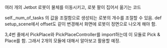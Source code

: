 여러 개의 Jetbot 로봇이 물체를 이동시키고, 로봇 팔이 집어서 옮기는 코드

self._num_of_tasks 의 값을 조절함으로 생성되는 로봇의 개수를 조절할 수 있음.
def setup_scene에서 offset도 같이 변경해서 화면에 로봇이 정면으로 나오게 해야 함.


3,4번 줄에서 PickPlace와 PickPlaceController를 import하는데 이 모듈로 Pick & Place를 함.
그래서 2개의 모듈에 대해서 알아보고 활용할 예정.